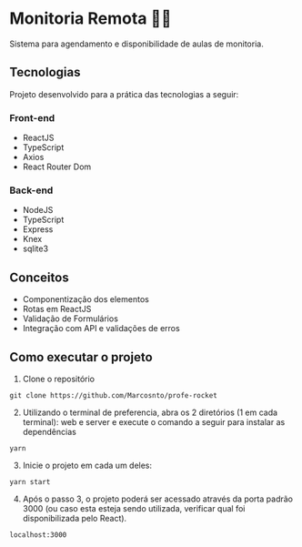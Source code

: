 <h1>Monitoria Remota 👨‍🎓</h1>

<p>Sistema para agendamento e disponibilidade de aulas de monitoria.</p> 


<h2>Tecnologias</h2>
<p>Projeto desenvolvido para a prática das tecnologias a seguir:</p>
<h3>Front-end</h3>
<ul>
  <li>ReactJS</li>
  <li>TypeScript</li>
  <li>Axios</li>
  <li>React Router Dom</li>
</ul>  

<h3>Back-end</h3>
<ul>
  <li>NodeJS</li>
  <li>TypeScript</li>
  <li>Express</li>
  <li>Knex</li>
  <li>sqlite3</li>
</ul>  

<h2>Conceitos</h2>
<ul>
  <li>Componentização dos elementos</li>
  <li>Rotas em ReactJS</li>
  <li>Validação de Formulários</li>
  <li>Integração com API e validações de erros</li>
</ul>  

<h2>Como executar o projeto</h2>

1. Clone o repositório 
```
git clone https://github.com/Marcosnto/profe-rocket
```

2. Utilizando o terminal de preferencia, abra os 2 diretórios (1 em cada terminal): web e server e execute o comando a seguir para instalar as dependências
```
yarn
```

3. Inicie o projeto em cada um deles: 
```
yarn start
```

4. Após o passo 3, o projeto poderá ser acessado através da porta padrão 3000 (ou caso esta esteja sendo utilizada, verificar qual foi disponibilizada pelo React).
```
localhost:3000
```


